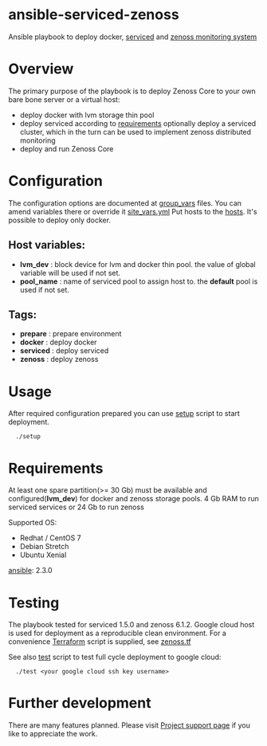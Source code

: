 # ansible-serviced-zenoss
Ansible playbook to deploy docker, [serviced](https://github.com/control-center/serviced) and [zenoss monitoring system](https://www.zenoss.com)

# Overview
The primary purpose of the playbook is to deploy Zenoss Core to your own bare bone server or a virtual host:
* deploy docker with lvm storage thin pool 
* deploy serviced according to [requirements](https://www.zenoss.com/services-support/documentation/cc-install-guide) optionally deploy a serviced cluster, which in the turn can be used to implement zenoss distributed monitoring
* deploy and run Zenoss Core

# Configuration
The configuration options are documented at [group_vars](group_vars) files. You can amend variables there or override it [site_vars.yml](site_vars.yml)
Put hosts to the [hosts](hosts). It's possible to deploy only docker.

## Host variables:
* **lvm_dev**   : block device for lvm and docker thin pool. the value of global variable will be used if not set.
* **pool_name** : name of serviced pool to assign host to. the **default** pool is used if not set.

## Tags:
* **prepare**  : prepare environment
* **docker**   : deploy docker
* **serviced** : deploy serviced
* **zenoss**   : deploy zenoss

# Usage
After required configuration prepared you can use [setup](setup) script to start deployment.
```
  ./setup
```

# Requirements
At least one spare partition(>= 30 Gb) must be available and configured(**lvm_dev**) for docker and zenoss storage pools.
4 Gb RAM to run serviced services or 24 Gb to run zenoss

Supported OS: 
* Redhat / CentOS 7
* Debian Stretch
* Ubuntu Xenial

[ansible](https://www.ansible.com): 2.3.0

# Testing
The playbook tested for serviced 1.5.0 and zenoss 6.1.2. Google cloud host is used for deployment as a reproducible clean environment.
For a convenience [Terraform](https://www.terraform.io) script is supplied, see [zenoss.tf](zenoss.tf)

See also [test](test) script to test full cycle deployment to google cloud:
```
  ./test <your google cloud ssh key username>
``` 

# Further development
There are many features planned. Please visit [Project support page](https://serge.ocslab.com) if you like to appreciate the work.
